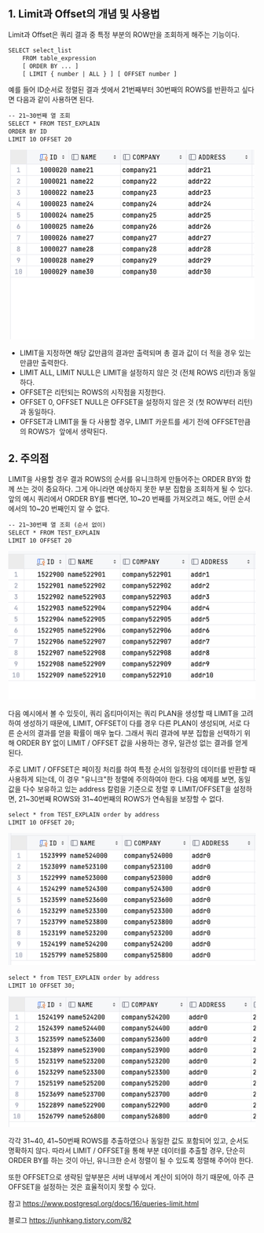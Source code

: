 ## 1\. Limit과 Offset의 개념 및 사용법

Limit과 Offset은 쿼리 결과 중 특정 부분의 ROW만을 조회하게 해주는 기능이다.

```
SELECT select_list
    FROM table_expression
    [ ORDER BY ... ]
    [ LIMIT { number | ALL } ] [ OFFSET number ]
```

예를 들어 ID순서로 정렬된 결과 셋에서 21번째부터 30번째의 ROWS를 반환하고 싶다면 다음과 같이 사용하면 된다.

```
-- 21~30번째 열 조회
SELECT * FROM TEST_EXPLAIN 
ORDER BY ID
LIMIT 10 OFFSET 20
```

<p align="center"><img src="/img/limit1.png"/></p>

-   LIMIT을 지정하면 해당 값만큼의 결과만 출력되며 총 결과 값이 더 적을 경우 있는 만큼만 출력한다.
-   LIMIT ALL, LIMIT NULL은 LIMIT을 설정하지 않은 것 (전체 ROWS 리턴)과 동일하다.
-   OFFSET은 리턴되는 ROWS의 시작점을 지정한다.
-   OFFSET 0, OFFSET NULL은 OFFSET을 설정하지 않은 것 (첫 ROW부터 리턴)과 동일하다.
-   OFFSET과 LIMIT을 둘 다 사용할 경우, LIMIT 카운트를 세기 전에 OFFSET만큼의 ROWS가  앞에서 생략된다.

## 2\. 주의점

LIMIT을 사용할 경우 결과 ROWS의 순서를 유니크하게 만들어주는 ORDER BY와 함께 쓰는 것이 중요하다. 그게 아니라면 예상하지 못한 부분 집합을 조회하게 될 수 있다. 앞의 예시 쿼리에서 ORDER BY를 뺀다면, 10~20 번째를 가져오려고 해도, 어떤 순서에서의 10~20 번째인지 알 수 없다.

```
-- 21~30번째 열 조회 (순서 없이)
SELECT * FROM TEST_EXPLAIN 
LIMIT 10 OFFSET 20
```

<p align="center"><img src="/img/limit2.png"/></p>

다음 예시에서 볼 수 있듯이, 쿼리 옵티마이저는 쿼리 PLAN을 생성할 때 LIMIT을 고려하여 생성하기 때문에, LIMIT, OFFSET이 다를 경우 다른 PLAN이 생성되며, 서로 다른 순서의 결과를 얻을 확률이 매우 높다. 그래서 쿼리 결과에 부분 집합을 선택하기 위해 ORDER BY 없이 LIMIT / OFFSET 값을 사용하는 경우, 일관성 없는 결과를 얻게 된다.

주로 LIMIT / OFFSET은 페이징 처리를 하여 특정 순서의 일정량의 데이터를 반환할 때 사용하게 되는데, 이 경우 "유니크"한 정렬에 주의하여야 한다. 다음 예제를 보면, 동일 값을 다수 보유하고 있는 address 칼럼을 기준으로 정렬 후 LIMIT/OFFSET을 설정하면, 21~30번째 ROWS와 31~40번째의 ROWS가 연속됨을 보장할 수 없다.

```
select * from TEST_EXPLAIN order by address
LIMIT 10 OFFSET 20;
```

<p align="center"><img src="/img/limit3.png"/></p>

```
select * from TEST_EXPLAIN order by address
LIMIT 10 OFFSET 30;
```

<p align="center"><img src="/img/limit4.png"/></p>

각각 31~40, 41~50번째 ROWS를 추출하였으나 동일한 값도 포함되어 있고, 순서도 명확하지 않다. 따라서 LIMIT / OFFSET을 통해 부분 데이터를 추출할 경우, 단순히 ORDER BY를 하는 것이 아닌, 유니크한 순서 정렬이 될 수 있도록 정렬해 주어야 한다.

또한 OFFSET으로 생략된 앞부분은 서버 내부에서 계산이 되어야 하기 때문에, 아주 큰 OFFSET을 설정하는 것은 효율적이지 못할 수 있다.



참고
https://www.postgresql.org/docs/16/queries-limit.html

블로그
https://junhkang.tistory.com/82